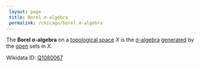 ```yaml
---
 layout: page
 title: Borel σ-algebra
 permalink: /chicago/borel_σ-algebra
---
```


The **Borel σ-algebra** on a [topological space](https://defsmath.github.io/DefsMath/topological_space) $X$ is the [σ-algebra](https://defsmath.github.io/DefsMath/σ-algebra) [generated](https://defsmath.github.io/DefsMath/generate_a_σ-algebra) by the [open](https://defsmath.github.io/DefsMath/open) sets in $X$.

Wikidata ID: [Q1080067](https://www.wikidata.org/wiki/Q1080067)